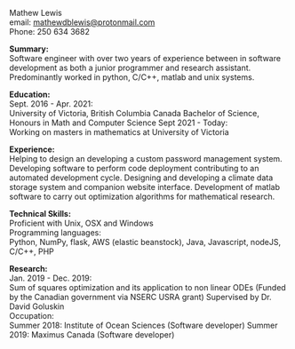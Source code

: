 Mathew Lewis  
email: mathewdblewis@protonmail.com  
Phone: 250 634 3682  

**Summary:**  
Software engineer with over two years of experience between in software development as both a junior programmer and research assistant. Predominantly worked in python, C/C++, matlab and unix systems.

**Education:**  
Sept. 2016 - Apr. 2021:  
University of Victoria, British Columbia Canada
Bachelor of Science, Honours in Math and Computer Science
Sept 2021 - Today:  
Working on masters in mathematics at University of Victoria

**Experience:**  
Helping to design an developing a custom password management system. Developing software to perform code deployment contributing to an automated development cycle. Designing and developing a climate data storage system and companion website interface. Development of matlab software to carry out optimization algorithms for mathematical research.

**Technical Skills:**  
Proficient with Unix, OSX and Windows  
Programming languages:  
Python, NumPy, flask, AWS (elastic beanstock), Java, Javascript, nodeJS, C/C++, PHP  

**Research:**  
Jan. 2019 - Dec. 2019:  
Sum of squares optimization and its application to non linear ODEs (Funded by the Canadian government via NSERC USRA grant) Supervised by Dr. David Goluskin  
Occupation:  
Summer 2018: Institute of Ocean Sciences (Software developer) Summer 2019: Maximus Canada (Software developer)  















